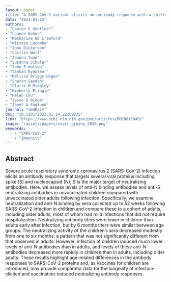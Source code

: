 ```yaml
---
layout: paper
title: "A SARS-CoV-2 variant elicits an antibody response with a shifted immunodominance hierarchy"
date: "2022-01-25"
authors: 
- "Lauren E Gentles*"
- "Leanne Kehoe"
- "Katharine HD Crawford"
- "Kirsten Lacombe"
- "Jane Dickerson"
- "Caitlin Wolf"
- "Joanna Yuan"
- "Susanna Schuler"
- "John T Watson"
- "Sankan Nyanseor"
- "Melissa Briggs-Hagen"
- "Sharon Saydah"
- "Claire M Midgley"
- "Kimberly Pringle"
- "Helen Chu"
- "Jesse D Bloom"
- "Janet A Englund"
journal: "medRxiv"
doi: "10.1101/2022.01.14.22269235"
link: "https://www.ncbi.nlm.nih.gov/pmc/articles/PMC8811949/"
image: "/assets/papers/starr_greany_2020.png"
keywords:
    - "SARS-CoV-2"
    - "Immunity"
---
```


## Abstract

Severe acute respiratory syndrome coronavirus 2 (SARS-CoV-2) infection elicits an antibody response that targets several viral proteins including spike (S) and nucleocapsid (N); S is the major target of neutralizing antibodies. Here, we assess levels of anti-N binding antibodies and anti-S neutralizing antibodies in unvaccinated children compared with unvaccinated older adults following infection. Specifically, we examine neutralization and anti-N binding by sera collected up to 52 weeks following SARS-CoV-2 infection in children and compare these to a cohort of adults, including older adults, most of whom had mild infections that did not require hospitalization. Neutralizing antibody titers were lower in children than adults early after infection, but by 6 months titers were similar between age groups. The neutralizing activity of the children’s sera decreased modestly from one to six months; a pattern that was not significantly different from that observed in adults. However, infection of children induced much lower levels of anti-N antibodies than in adults, and levels of these anti-N antibodies decreased more rapidly in children than in adults, including older adults. These results highlight age-related differences in the antibody responses to SARS-CoV-2 proteins and, as vaccines for children are introduced, may provide comparator data for the longevity of infection-elicited and vaccination-induced neutralizing antibody responses.
